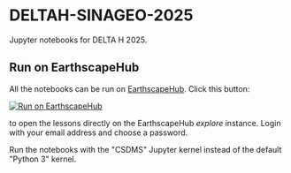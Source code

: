 # DELTAH-SINAGEO-2025

Jupyter notebooks for DELTA H 2025.

## Run on EarthscapeHub

All the notebooks can be run on [EarthscapeHub][jhub].
Click this button:

[![Run on EarthscapeHub][badge]][jhub-link]

to open the lessons directly on the EarthscapeHub *explore* instance.
Login with your email address and choose a password.

Run the notebooks with the "CSDMS" Jupyter kernel instead of the default "Python 3" kernel.

<!-- Links -->

[jhub]: https://csdms.colorado.edu/wiki/JupyterHub
[badge]: https://img.shields.io/badge/Run%20on-EarthscapeHub-orange
[jhub-link]: https://explore.openearthscape.org/hub/user-redirect/git-pull?repo=https%3A%2F%2Fgithub.com%2Fvalpedro%2FDELTAH-SINAGEO-2025&urlpath=lab%2Ftree%2FDELTAH-SINAGEO-2025%2F%3Fautodecode&branch=main
